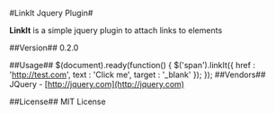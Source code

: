 #LinkIt Jquery Plugin#

**LinkIt** is a simple jquery plugin to attach links to elements

##Version##
0.2.0

##Usage##
			$(document).ready(function() {
				$('span').linkIt({
					href : 'http://test.com',
					text : 'Click me',
					target : '_blank'
				});
			});
##Vendors##
JQuery - [http://jquery.com](http://jquery.com)

##License##
MIT License